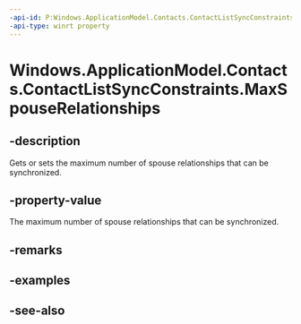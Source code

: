 ----api-id: P:Windows.ApplicationModel.Contacts.ContactListSyncConstraints.MaxSpouseRelationships
-api-type: winrt property
---<!-- Property syntaxpublic Windows.Foundation.IReference<int> MaxSpouseRelationships { get;  set; }--># Windows.ApplicationModel.Contacts.ContactListSyncConstraints.MaxSpouseRelationships## -descriptionGets or sets the maximum number of spouse relationships that can be synchronized.## -property-valueThe maximum number of spouse relationships that can be synchronized.## -remarks## -examples## -see-also
